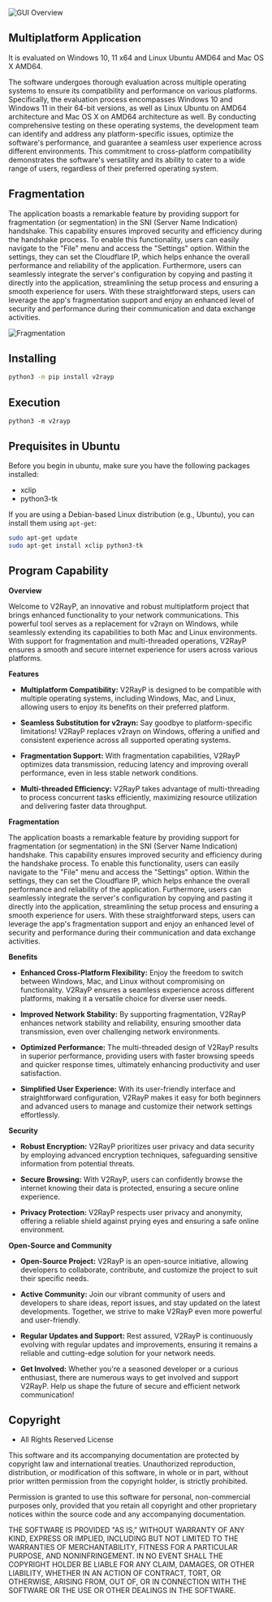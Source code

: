 ![GUI Overview](https://github.com/iblockchaincyberchain/V2rayP/blob/main/readme_pics/gui.jpg)

## Multiplatform Application

It is evaluated on Windows 10, 11 x64 and Linux Ubuntu AMD64 and Mac OS X AMD64.

The software undergoes thorough evaluation across multiple operating systems to ensure its compatibility and performance on various platforms. Specifically, the evaluation process encompasses Windows 10 and Windows 11 in their 64-bit versions, as well as Linux Ubuntu on AMD64 architecture and Mac OS X on AMD64 architecture as well. By conducting comprehensive testing on these operating systems, the development team can identify and address any platform-specific issues, optimize the software's performance, and guarantee a seamless user experience across different environments. This commitment to cross-platform compatibility demonstrates the software's versatility and its ability to cater to a wide range of users, regardless of their preferred operating system.

## Fragmentation

The application boasts a remarkable feature by providing support for fragmentation (or segmentation) in the SNI (Server Name Indication) handshake. This capability ensures improved security and efficiency during the handshake process. To enable this functionality, users can easily navigate to the "File" menu and access the "Settings" option. Within the settings, they can set the Cloudflare IP, which helps enhance the overall performance and reliability of the application. Furthermore, users can seamlessly integrate the server's configuration by copying and pasting it directly into the application, streamlining the setup process and ensuring a smooth experience for users. With these straightforward steps, users can leverage the app's fragmentation support and enjoy an enhanced level of security and performance during their communication and data exchange activities.

![Fragmentation](https://github.com/iblockchaincyberchain/V2rayP/blob/main/readme_pics/fragmentation.jpg)


## Installing

```bash
python3 -m pip install v2rayp
```

## Execution

```
python3 -m v2rayp
```
## Prequisites in Ubuntu

Before you begin in ubuntu, make sure you have the following packages installed:

- xclip
- python3-tk

If you are using a Debian-based Linux distribution (e.g., Ubuntu), you can install them using `apt-get`:

```bash
sudo apt-get update
sudo apt-get install xclip python3-tk
```
## Program Capability
**Overview**

Welcome to V2RayP, an innovative and robust multiplatform project that brings enhanced functionality to your network communications. This powerful tool serves as a replacement for v2rayn on Windows, while seamlessly extending its capabilities to both Mac and Linux environments. With support for fragmentation and multi-threaded operations, V2RayP ensures a smooth and secure internet experience for users across various platforms.

**Features**

- **Multiplatform Compatibility:** V2RayP is designed to be compatible with multiple operating systems, including Windows, Mac, and Linux, allowing users to enjoy its benefits on their preferred platform.

- **Seamless Substitution for v2rayn:** Say goodbye to platform-specific limitations! V2RayP replaces v2rayn on Windows, offering a unified and consistent experience across all supported operating systems.

- **Fragmentation Support:** With fragmentation capabilities, V2RayP optimizes data transmission, reducing latency and improving overall performance, even in less stable network conditions.

- **Multi-threaded Efficiency:** V2RayP takes advantage of multi-threading to process concurrent tasks efficiently, maximizing resource utilization and delivering faster data throughput.


**Fragmentation**

The application boasts a remarkable feature by providing support for fragmentation (or segmentation) in the SNI (Server Name Indication) handshake. This capability ensures improved security and efficiency during the handshake process. To enable this functionality, users can easily navigate to the "File" menu and access the "Settings" option. Within the settings, they can set the Cloudflare IP, which helps enhance the overall performance and reliability of the application. Furthermore, users can seamlessly integrate the server's configuration by copying and pasting it directly into the application, streamlining the setup process and ensuring a smooth experience for users. With these straightforward steps, users can leverage the app's fragmentation support and enjoy an enhanced level of security and performance during their communication and data exchange activities.



**Benefits**

- **Enhanced Cross-Platform Flexibility:** Enjoy the freedom to switch between Windows, Mac, and Linux without compromising on functionality. V2RayP ensures a seamless experience across different platforms, making it a versatile choice for diverse user needs.

- **Improved Network Stability:** By supporting fragmentation, V2RayP enhances network stability and reliability, ensuring smoother data transmission, even over challenging network environments.

- **Optimized Performance:** The multi-threaded design of V2RayP results in superior performance, providing users with faster browsing speeds and quicker response times, ultimately enhancing productivity and user satisfaction.

- **Simplified User Experience:** With its user-friendly interface and straightforward configuration, V2RayP makes it easy for both beginners and advanced users to manage and customize their network settings effortlessly.

**Security**

- **Robust Encryption:** V2RayP prioritizes user privacy and data security by employing advanced encryption techniques, safeguarding sensitive information from potential threats.

- **Secure Browsing:** With V2RayP, users can confidently browse the internet knowing their data is protected, ensuring a secure online experience.

- **Privacy Protection:** V2RayP respects user privacy and anonymity, offering a reliable shield against prying eyes and ensuring a safe online environment.

**Open-Source and Community**

- **Open-Source Project:** V2RayP is an open-source initiative, allowing developers to collaborate, contribute, and customize the project to suit their specific needs.

- **Active Community:** Join our vibrant community of users and developers to share ideas, report issues, and stay updated on the latest developments. Together, we strive to make V2RayP even more powerful and user-friendly.

- **Regular Updates and Support:** Rest assured, V2RayP is continuously evolving with regular updates and improvements, ensuring it remains a reliable and cutting-edge solution for your network needs.

- **Get Involved:** Whether you're a seasoned developer or a curious enthusiast, there are numerous ways to get involved and support V2RayP. Help us shape the future of secure and efficient network communication!

## Copyright
- All Rights Reserved License

This software and its accompanying documentation are protected by copyright law and international treaties. Unauthorized reproduction, distribution, or modification of this software, in whole or in part, without prior written permission from the copyright holder, is strictly prohibited.

Permission is granted to use this software for personal, non-commercial purposes only, provided that you retain all copyright and other proprietary notices within the source code and any accompanying documentation.

THE SOFTWARE IS PROVIDED "AS IS," WITHOUT WARRANTY OF ANY KIND, EXPRESS OR IMPLIED, INCLUDING BUT NOT LIMITED TO THE WARRANTIES OF MERCHANTABILITY, FITNESS FOR A PARTICULAR PURPOSE, AND NONINFRINGEMENT. IN NO EVENT SHALL THE COPYRIGHT HOLDER BE LIABLE FOR ANY CLAIM, DAMAGES, OR OTHER LIABILITY, WHETHER IN AN ACTION OF CONTRACT, TORT, OR OTHERWISE, ARISING FROM, OUT OF, OR IN CONNECTION WITH THE SOFTWARE OR THE USE OR OTHER DEALINGS IN THE SOFTWARE.


